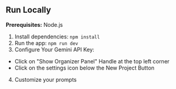 ## Run Locally

**Prerequisites:**  Node.js


1. Install dependencies:
   `npm install`
2. Run the app:
   `npm run dev`
3. Configure Your Gemini API Key:
- Click on "Show Organizer Panel" Handle at the top left corner
- Click on the settings icon below the New Project Button
4. Customize your prompts
